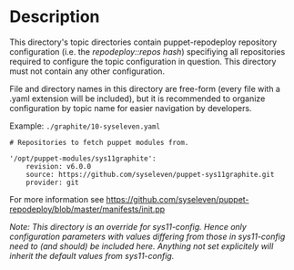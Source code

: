 Description
===========

This directory's topic directories contain puppet-repodeploy repository
configuration (i.e. the *repodeploy::repos hash*) specifiying all repositories
required to configure the topic configuration in question. This directory must
not contain any other configuration.

File and directory names in this directory are free-form (every file with a
.yaml extension will be included), but it is recommended to organize
configuration by topic name for easier navigation by developers.

Example: `./graphite/10-syseleven.yaml`

    # Repositories to fetch puppet modules from.

    '/opt/puppet-modules/sys11graphite':
        revision: v6.0.0
        source: https://github.com/syseleven/puppet-sys11graphite.git
        provider: git

For more information see 
https://github.com/syseleven/puppet-repodeploy/blob/master/manifests/init.pp

*Note: This directory is an override for sys11-config. Hence only configuration
parameters with values differing from those in sys11-config need to (and
should) be included here. Anything not set explicitely will inherit the default
values from sys11-config.*
